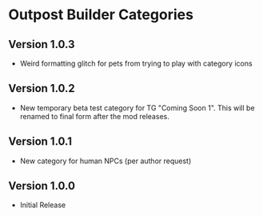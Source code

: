 # Outpost Builder Categories

## Version 1.0.3
* Weird formatting glitch for pets from trying to play with category icons

## Version 1.0.2
* New temporary beta test category for TG "Coming Soon 1". This will be renamed to final form after the mod releases. 

## Version 1.0.1
* New category for human NPCs (per author request)

## Version 1.0.0
* Initial Release

